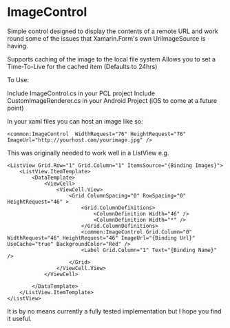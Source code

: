 ImageControl
============

Simple control designed to display the contents of a remote URL and work round some of the
issues that Xamarin.Form's own UriImageSource is having.

Supports caching of the image to the local file system
Allows you to set a Time-To-Live for the cached item (Defaults to 24hrs)

To Use:

Include ImageControl.cs in your PCL project
Include CustomImageRenderer.cs in your Android Project (iOS to come at a future point)


In your xaml files you can host an image like so:

```
<common:ImageControl  WidthRequest="76" HeightRequest="76" ImageUrl="http://yourhost.com/yourimage.jpg" />
```

This was originally needed to work well in a ListView e.g.

```
<ListView Grid.Row="1" Grid.Column="1" ItemsSource="{Binding Images}">
	<ListView.ItemTemplate>
		<DataTemplate>
			<ViewCell>
				<ViewCell.View>
					<Grid ColumnSpacing="0" RowSpacing="0" HeightRequest="46" >
						<Grid.ColumnDefinitions>
							<ColumnDefinition Width="46" />
							<ColumnDefinition Width="*" />
						</Grid.ColumnDefinitions>
						<common:ImageControl Grid.Column="0"  WidthRequest="46" HeightRequest="46" ImageUrl="{Binding Url}" UseCache="true" BackgroundColor="Red" />
						<Label Grid.Column="1" Text="{Binding Name}" />
					</Grid>
				</ViewCell.View>
			</ViewCell>

		</DataTemplate>
	</ListView.ItemTemplate>
</ListView>
```

It is by no means currently a fully tested implementation but I hope you find it useful.

